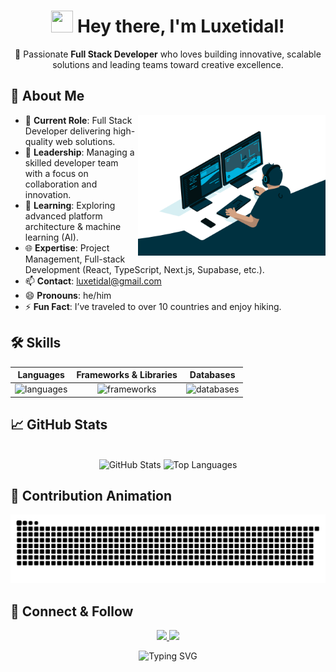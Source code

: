<!-- Greeting -->
<h1 align="center">
  <img src="https://raw.githubusercontent.com/Tarikul-Islam-Anik/Animated-Fluent-Emojis/master/Emojis/Hand%20gestures/Waving%20Hand.png" width="35" height="35" /> 
  Hey there, I'm <strong>Luxetidal</strong>!
</h1>

<p align="center">
  🚀 Passionate <strong>Full Stack Developer</strong> who loves building innovative, scalable solutions and leading teams toward creative excellence.  
</p>

## 🌟 About Me

<img align="right" alt="coding" width="300" src="https://github.com/luxetidal/luxetidal/blob/main/assests/images/coding_gif.gif"/>

- 💼 **Current Role**: Full Stack Developer delivering high-quality web solutions.  
- 🤝 **Leadership**: Managing a skilled developer team with a focus on collaboration and innovation.  
- 🚀 **Learning**: Exploring advanced platform architecture & machine learning (AI).  
- 🌐 **Expertise**: Project Management, Full-stack Development (React, TypeScript, Next.js, Supabase, etc.).  
- 📫 **Contact**: [luxetidal@gmail.com](mailto:luxetidal@gmail.com)  
- 😄 **Pronouns**: he/him  
- ⚡ **Fun Fact**: I’ve traveled to over 10 countries and enjoy hiking.  

## 🛠 Skills

<table>
  <thead>
    <tr>
      <th>Languages</th>
      <th>Frameworks & Libraries</th>
      <th>Databases</th>
    </tr>
  </thead>
  <tbody>
    <tr>
      <td align="center">
        <img src="https://skillicons.dev/icons?i=js,ts,nodejs,cpp,cs,php,py,rust,ruby,solidity&perline=5" height="120" alt="languages" />
      </td>
      <td align="center">
        <img src="https://skillicons.dev/icons?i=react,vue,nextjs,nuxtjs,nestjs,express,laravel,django,redux,graphql&perline=5" height="120" alt="frameworks" />
      </td>
      <td align="center">
        <img src="https://skillicons.dev/icons?i=mongodb,mysql,postgres,sqlite,supabase&perline=3" height="120" alt="databases" />
      </td>
    </tr>
  </tbody>
</table>

## 📈 GitHub Stats

<div align="center">

<!-- GitHub Stats Cards -->
<br/>
<img src="https://github-readme-stats.vercel.app/api?username=luxetidal&show_icons=true&theme=default&hide_border=false" height="165" alt="GitHub Stats"/>
<img src="https://github-readme-stats.vercel.app/api/top-langs/?username=luxetidal&layout=compact&theme=default&hide_border=false" height="165" alt="Top Languages"/>

</div>

## 🐍 Contribution Animation

<p align="center">
  <img src="https://github.com/luxetidal/luxetidal/blob/output/github-contribution-grid-snake.svg" alt="snake animation" />
</p>

## 🤝 Connect & Follow

<p align="center">
  <a href="https://github.com/luxetidal">
    <img src="https://img.shields.io/github/followers/luxetidal?label=Follow&style=social" height="30" />
  </a>
  <a href="https://github.com/luxetidal?tab=repositories">
    <img src="https://img.shields.io/github/stars/luxetidal?label=Star&style=social" height="30" />
  </a>
</p>

<p align="center">
  <img src="https://readme-typing-svg.demolab.com?font=Fira+Code&size=22&pause=1000&color=F78518&width=700&lines=Don't+forget+to+star+the+repositories+you+like!;Follow+me+for+more+cool+projects!" alt="Typing SVG" />
</p>
